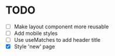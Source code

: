 # TODO

- [ ] Make layout component more reusable
- [ ] Add mobile styles
- [ ] Use useMatches to add header title
- [x] Style 'new' page